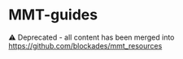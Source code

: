 # MMT-guides

:warning: Deprecated - all content has been merged into https://github.com/blockades/mmt_resources
